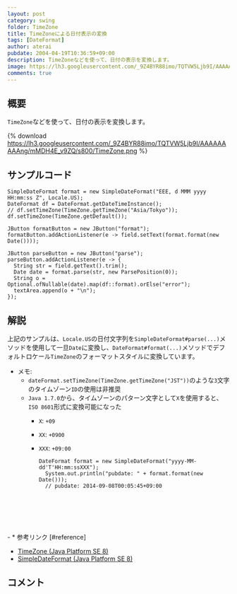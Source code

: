 ```yaml
---
layout: post
category: swing
folder: TimeZone
title: TimeZoneによる日付表示の変換
tags: [DateFormat]
author: aterai
pubdate: 2004-04-19T10:36:59+09:00
description: TimeZoneなどを使って、日付の表示を変換します。
image: https://lh3.googleusercontent.com/_9Z4BYR88imo/TQTVW5Ljb9I/AAAAAAAAAng/mMDH4E_v9ZQ/s800/TimeZone.png
comments: true
---
```

## 概要
`TimeZone`などを使って、日付の表示を変換します。

{% download https://lh3.googleusercontent.com/_9Z4BYR88imo/TQTVW5Ljb9I/AAAAAAAAAng/mMDH4E_v9ZQ/s800/TimeZone.png %}

## サンプルコード
<pre class="prettyprint"><code>SimpleDateFormat format = new SimpleDateFormat("EEE, d MMM yyyy HH:mm:ss Z", Locale.US);
DateFormat df = DateFormat.getDateTimeInstance();
// df.setTimeZone(TimeZone.getTimeZone("Asia/Tokyo"));
df.setTimeZone(TimeZone.getDefault());

JButton formatButton = new JButton("format");
formatButton.addActionListener(e -&gt; field.setText(format.format(new Date())));

JButton parseButton = new JButton("parse");
parseButton.addActionListener(e -&gt; {
  String str = field.getText().trim();
  Date date = format.parse(str, new ParsePosition(0));
  String o = Optional.ofNullable(date).map(df::format).orElse("error");
  textArea.append(o + "\n");
});
</code></pre>

## 解説
上記のサンプルは、`Locale.US`の日付文字列を`SimpleDateFormat#parse(...)`メソッドを使用して一旦`Date`に変換し、`DateFormat#format(...)`メソッドでデフォルトロケール`TimeZone`のフォーマットスタイルに変換しています。

- メモ:
    - `dateFormat.setTimeZone(TimeZone.getTimeZone("JST"))`のような`3`文字のタイムゾーン`ID`の使用は非推奨
    - `Java 1.7.0`から、タイムゾーンのパターン文字として`X`を使用すると、`ISO 8601`形式に変換可能になった
        - `X`: `+09`
        - `XX`: `+0900`
        - `XXX`: `+09:00`
            
            <pre class="prettyprint"><code>DateFormat format = new SimpleDateFormat("yyyy-MM-dd'T'HH:mm:ssXXX");
            System.out.println("pubdate: " + format.format(new Date()));
            // pubdate: 2014-09-08T00:05:45+09:00
</code></pre>
        - * 参考リンク [#reference]
- [TimeZone (Java Platform SE 8)](https://docs.oracle.com/javase/jp/8/docs/api/java/util/TimeZone.html)
- [SimpleDateFormat (Java Platform SE 8)](https://docs.oracle.com/javase/jp/8/docs/api/java/text/SimpleDateFormat.html)

<!-- dummy comment line for breaking list -->

## コメント
